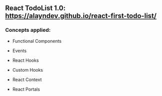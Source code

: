 ## React TodoList 1.0: https://alayndev.github.io/react-first-todo-list/

### Concepts applied:

- Functional Components

- Events

- React Hooks

- Custom Hooks

- React Context

- React Portals

